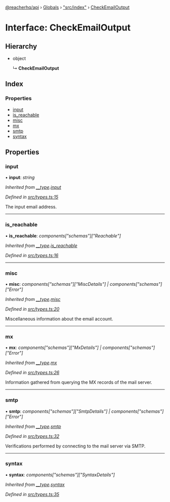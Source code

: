[@reacherhq/api](../README.md) › [Globals](../globals.md) › ["src/index"](../modules/_src_index_.md) › [CheckEmailOutput](_src_index_.checkemailoutput.md)

# Interface: CheckEmailOutput

## Hierarchy

* object

  ↳ **CheckEmailOutput**

## Index

### Properties

* [input](_src_index_.checkemailoutput.md#input)
* [is_reachable](_src_index_.checkemailoutput.md#is_reachable)
* [misc](_src_index_.checkemailoutput.md#misc)
* [mx](_src_index_.checkemailoutput.md#mx)
* [smtp](_src_index_.checkemailoutput.md#smtp)
* [syntax](_src_index_.checkemailoutput.md#syntax)

## Properties

###  input

• **input**: *string*

*Inherited from [__type](_src_types_.components.md#__type).[input](_src_types_.components.md#input)*

*Defined in [src/types.ts:15](https://github.com/reacherhq/reacher-js/blob/89a5e5c/src/types.ts#L15)*

The input email address.

___

###  is_reachable

• **is_reachable**: *components["schemas"]["Reachable"]*

*Inherited from [__type](_src_types_.components.md#__type).[is_reachable](_src_types_.components.md#is_reachable)*

*Defined in [src/types.ts:16](https://github.com/reacherhq/reacher-js/blob/89a5e5c/src/types.ts#L16)*

___

###  misc

• **misc**: *components["schemas"]["MiscDetails"] | components["schemas"]["Error"]*

*Inherited from [__type](_src_types_.components.md#__type).[misc](_src_types_.components.md#misc)*

*Defined in [src/types.ts:20](https://github.com/reacherhq/reacher-js/blob/89a5e5c/src/types.ts#L20)*

Miscellaneous information about the email account.

___

###  mx

• **mx**: *components["schemas"]["MxDetails"] | components["schemas"]["Error"]*

*Inherited from [__type](_src_types_.components.md#__type).[mx](_src_types_.components.md#mx)*

*Defined in [src/types.ts:26](https://github.com/reacherhq/reacher-js/blob/89a5e5c/src/types.ts#L26)*

Information gathered from querying the MX records of the mail server.

___

###  smtp

• **smtp**: *components["schemas"]["SmtpDetails"] | components["schemas"]["Error"]*

*Inherited from [__type](_src_types_.components.md#__type).[smtp](_src_types_.components.md#smtp)*

*Defined in [src/types.ts:32](https://github.com/reacherhq/reacher-js/blob/89a5e5c/src/types.ts#L32)*

Verifications performed by connecting to the mail server via SMTP.

___

###  syntax

• **syntax**: *components["schemas"]["SyntaxDetails"]*

*Inherited from [__type](_src_types_.components.md#__type).[syntax](_src_types_.components.md#syntax)*

*Defined in [src/types.ts:35](https://github.com/reacherhq/reacher-js/blob/89a5e5c/src/types.ts#L35)*
